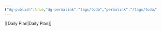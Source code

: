 ```yaml
---
{"dg-publish":true,"dg-permalink":"tags/todo","permalink":"/tags/todo/","noteIcon":""}
---
```


[[Daily Plan\|Daily Plan]]